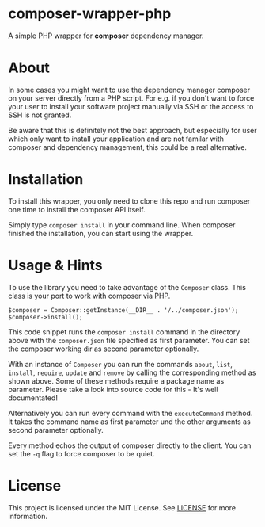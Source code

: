 composer-wrapper-php
==============

A simple PHP wrapper for **composer** dependency manager.

About 
==============

In some cases you might want to use the dependency manager composer on your server
directly from a PHP script. For e.g. if you don't want to force your user to install
your software project manually via SSH or the access to SSH is not granted.

Be aware that this is definitely not the best approach, but especially for user which only
want to install your application and are not familar with composer and dependency management,
this could be a real alternative.

Installation
==============

To install this wrapper, you only need to clone this repo and run composer one time to
install the composer API itself. 

Simply type `composer install` in your command line. When composer finished the installation,
you can start using the wrapper.

Usage & Hints
==============

To use the library you need to take advantage of the `Composer` class. This class is your
port to work with composer via PHP.

```
$composer = Composer::getInstance(__DIR__ . '/../composer.json');
$composer->install();
``` 

This code snippet runs the `composer install` command in the directory above with the `composer.json` file
specified as first parameter. You can set the composer working dir as second parameter optionally.

With an instance of `Composer` you can run the commands `about`, `list`, `install`, `require`,
`update` and `remove` by calling the corresponding method as shown above. Some of these methods
require a package name as parameter. Please take a look into source code for this - It's well documentated!

Alternatively you can run every command with the `executeCommand` method. It takes the command
name as first parameter und the other arguments as second parameter optionally.

Every method echos the output of composer directly to the client. You can set the `-q` flag to
force composer to be quiet.

License
==============

This project is licensed under the MIT License. See [LICENSE](LICENSE) for more information.
